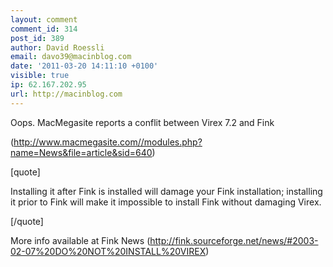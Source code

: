 ```yaml
---
layout: comment
comment_id: 314
post_id: 389
author: David Roessli
email: davo39@macinblog.com
date: '2011-03-20 14:11:10 +0100'
visible: true
ip: 62.167.202.95
url: http://macinblog.com
---
```

Oops. MacMegasite reports a conflit between Virex 7.2 and Fink

(<a href="http://www.macmegasite.com//modules.php?name=News&file=article&sid=640)" rel="nofollow">http://www.macmegasite.com//modules.php?name=News&file=article&sid=640)</a>

[quote]

Installing it after Fink is installed will damage your Fink installation; installing it prior to Fink will make it impossible to install Fink without damaging Virex. 

[/quote]



More info available at Fink News (<a href="http://fink.sourceforge.net/news/#2003-02-07%20DO%20NOT%20INSTALL%20VIREX)" rel="nofollow">http://fink.sourceforge.net/news/#2003-02-07%20DO%20NOT%20INSTALL%20VIREX)</a>
